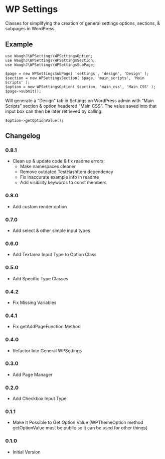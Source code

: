 WP Settings
=========================

Classes for simplifying the creation of general settings options, sections, & subpages in WordPress.

## Example

    use WaughJ\WPSettings\WPSettingsOption;
    use WaughJ\WPSettings\WPSettingsSection;
    use WaughJ\WPSettings\WPSettingsSubPage;

    $page = new WPSettingsSubPage( 'settings', 'design', 'Design' );
    $section = new WPSettingsSection( $page, 'main_scripts', 'Main Scripts' );
    $option = new WPSettingsOption( $section, 'main_css', 'Main CSS' );
    $page->submit();

Will generate a “Design” tab in Settings on WordPress admin with “Main Scripts” section & option headered “Main CSS”. The value saved into that input box can then be later retrieved by calling:

    $option->getOptionValue();

## Changelog

### 0.8.1
* Clean up & update code & fix readme errors:
    * Make namespaces cleaner
    * Remove outdated TestHashItem dependency
    * Fix inaccurate example info in readme
    * Add visibility keywords to const members

### 0.8.0
* Add custom render option

### 0.7.0
* Add select & other simple input types

### 0.6.0
* Add Textarea Input Type to Option Class

### 0.5.0
* Add Specific Type Classes

### 0.4.2
* Fix Missing Variables

### 0.4.1
* Fix getAddPageFunction Method

### 0.4.0
* Refactor Into General WPSettings

### 0.3.0
* Add Page Manager

### 0.2.0
* Add Checkbox Input Type

### 0.1.1
* Make It Possible to Get Option Value (WPThemeOption method getOptionValue must be public so it can be used for other things)

### 0.1.0
* Initial Version